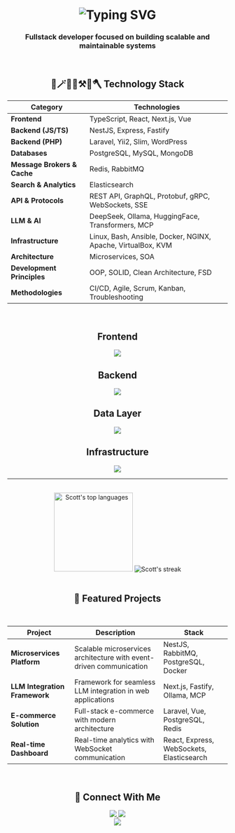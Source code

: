 <h1 align="center">
<img src="https://readme-typing-svg.herokuapp.com?font=Nunito&weight=900&size=35&duration=2000&pause=500&color=FF00B0&center=true&vCenter=true&width=430&height=70&lines=Hey%2C+World!+%F0%9F%91%8B%F0%9F%A4%A0%F0%9F%8C%8D%F0%9F%92%AB;I'am+Scott+Walker+%F0%9F%98%87;Fullstack+Web+Developer" alt="Typing SVG" />
</h1>

<h3 align="center">Fullstack developer focused on building scalable and maintainable systems</h3>

<br/>

<h2 align="center">🎸🪄💡🧨⚒️🎨🪓 Technology Stack</h2>

<div align="center">
    
| Category | Technologies |
|----------|--------------|
| **Frontend** | TypeScript, React, Next.js, Vue |
| **Backend (JS/TS)** | NestJS, Express, Fastify |
| **Backend (PHP)** | Laravel, Yii2, Slim, WordPress |
| **Databases** | PostgreSQL, MySQL, MongoDB |
| **Message Brokers & Cache** | Redis, RabbitMQ |
| **Search & Analytics** | Elasticsearch |
| **API & Protocols** | REST API, GraphQL, Protobuf, gRPC, WebSockets, SSE |
| **LLM & AI** | DeepSeek, Ollama, HuggingFace, Transformers, MCP |
| **Infrastructure** | Linux, Bash, Ansible, Docker, NGINX, Apache, VirtualBox, KVM |
| **Architecture** | Microservices, SOA |
| **Development Principles** | OOP, SOLID, Clean Architecture, FSD |
| **Methodologies** | CI/CD, Agile, Scrum, Kanban, Troubleshooting |

</div>

<br/>

<div align="center">
    <h2 align="center">Frontend</h2>
    <img src="https://skillicons.dev/icons?i=ts,js,html,css,figma,react,redux,nextjs,vue,pinia,vite,webpack" />
    <h2 align="center">Backend</h2>
    <img src="https://skillicons.dev/icons?i=nodejs,nestjs,express,prisma,php,laravel" />
    <h2 align="center">Data Layer</h2>
    <img src="https://skillicons.dev/icons?i=postgres,mysql,mongodb,redis,rabbitmq,elasticsearch,graphql" />
    <h2 align="center">Infrastructure</h2>
    <img src="https://skillicons.dev/icons?i=linux,bash,ansible,docker,nginx" />
</div>

<hr/>
<br/>

<div align="center">
  <img height="180em" src="https://github-readme-stats.vercel.app/api/top-langs/?username=scott-walker&layout=compact&theme=buefy&hide_border=true&langs_count=8" alt="Scott's top languages" />
  <img src="https://github-readme-streak-stats.herokuapp.com/?user=scott-walker&theme=buefy&hide_border=true" alt="Scott's streak" />
</div>

<br/>

<h2 align="center">🚀 Featured Projects</h2>

<br/>

<div align="center">

| Project | Description | Stack |
|---------|-------------|-------|
| **Microservices Platform** | Scalable microservices architecture with event-driven communication | NestJS, RabbitMQ, PostgreSQL, Docker |
| **LLM Integration Framework** | Framework for seamless LLM integration in web applications | Next.js, Fastify, Ollama, MCP |
| **E-commerce Solution** | Full-stack e-commerce with modern architecture | Laravel, Vue, PostgreSQL, Redis |
| **Real-time Dashboard** | Real-time analytics with WebSocket communication | React, Express, WebSockets, Elasticsearch |

</div>

<br/>

<h2 align="center">📡 Connect With Me</h2>
<div align="center"> 
  <!-- <a href="https://linkedin.com/in/yourprofile" target="_blank"> 
    <img src="https://img.shields.io/badge/LinkedIn-0077B5?style=for-the-badge&logo=linkedin&logoColor=white" /> 
  </a>  -->
  <a href="mailto:scott@swlt.ru"> 
    <img src="https://img.shields.io/badge/Gmail-D14836?style=for-the-badge&logo=gmail&logoColor=white" />
  </a> 
  <a href="https://t.me/scottvvalker" target="_blank"> 
    <img src="https://img.shields.io/badge/Telegram-2CA5E0?style=for-the-badge&logo=telegram&logoColor=white" />
  </a> 
  <!-- <a href="https://your-portfolio.com" target="_blank">
    <img src="https://img.shields.io/badge/Portfolio-%23000000.svg?style=for-the-badge&logo=firefox&logoColor=#FF7139" />
  </a>  -->
</div>

<div align="center">
  <img src="https://capsule-render.vercel.app/api?type=waving&color=gradient&height=100&section=footer"/> 
</div> 
